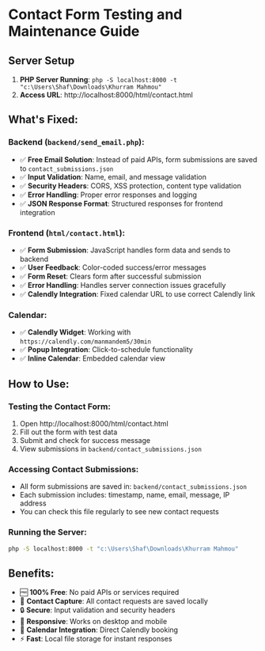 # Contact Form Testing and Maintenance Guide

## Server Setup
1. **PHP Server Running**: `php -S localhost:8000 -t "c:\Users\Shaf\Downloads\Khurram Mahmou"`
2. **Access URL**: http://localhost:8000/html/contact.html

## What's Fixed:

### Backend (`backend/send_email.php`):
- ✅ **Free Email Solution**: Instead of paid APIs, form submissions are saved to `contact_submissions.json`
- ✅ **Input Validation**: Name, email, and message validation
- ✅ **Security Headers**: CORS, XSS protection, content type validation
- ✅ **Error Handling**: Proper error responses and logging
- ✅ **JSON Response Format**: Structured responses for frontend integration

### Frontend (`html/contact.html`):
- ✅ **Form Submission**: JavaScript handles form data and sends to backend
- ✅ **User Feedback**: Color-coded success/error messages
- ✅ **Form Reset**: Clears form after successful submission
- ✅ **Error Handling**: Handles server connection issues gracefully
- ✅ **Calendly Integration**: Fixed calendar URL to use correct Calendly link

### Calendar:
- ✅ **Calendly Widget**: Working with `https://calendly.com/manmandem5/30min`
- ✅ **Popup Integration**: Click-to-schedule functionality
- ✅ **Inline Calendar**: Embedded calendar view

## How to Use:

### Testing the Contact Form:
1. Open http://localhost:8000/html/contact.html
2. Fill out the form with test data
3. Submit and check for success message
4. View submissions in `backend/contact_submissions.json`

### Accessing Contact Submissions:
- All form submissions are saved in: `backend/contact_submissions.json`
- Each submission includes: timestamp, name, email, message, IP address
- You can check this file regularly to see new contact requests

### Running the Server:
```bash
php -S localhost:8000 -t "c:\Users\Shaf\Downloads\Khurram Mahmou"
```

## Benefits:
- 🆓 **100% Free**: No paid APIs or services required
- 📧 **Contact Capture**: All contact requests are saved locally
- 🔒 **Secure**: Input validation and security headers
- 📱 **Responsive**: Works on desktop and mobile
- 📅 **Calendar Integration**: Direct Calendly booking
- ⚡ **Fast**: Local file storage for instant responses
